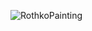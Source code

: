 ![RothkoPainting](https://github.com/LuizLaender/FreeCodeCamp/assets/79274198/9c518720-4d5c-4250-a5c9-084ea907b82f)
